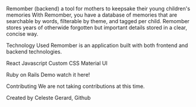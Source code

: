Remomber (backend)
a tool for mothers to keepsake their young children's memories
With Remomber, you have a database of memories that are searchable by words, filterable by theme, and tagged per child. Remomber stores years of otherwide forgotten but important details stored in a clear, concise way.

Technology Used
Remomber is an application built with both frontend and backend technologies.

React
Javascript
Custom CSS
Material UI

Ruby on Rails
Demo
watch it here!

Contributing
We are not taking contributions at this time.

Created by
Celeste Gerard, Github

